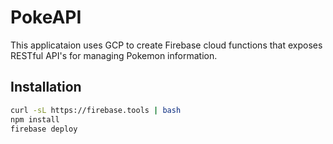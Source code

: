 # PokeAPI
This applicataion uses GCP to create Firebase cloud functions that exposes RESTful API's for managing Pokemon information.

## Installation
```bash
curl -sL https://firebase.tools | bash
npm install
firebase deploy
```


